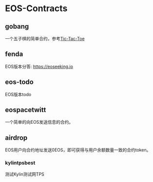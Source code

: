 # EOS-Contracts

## gobang

一个五子棋的简单合约，参考[Tic-Tac-Toe](https://github.com/EOSIO/eos/wiki/Tutorial-Tic-Tac-Toe)

## fenda

EOS版本分答: https://eoseeking.io

## eos-todo

EOS版本todo

## eospacetwitt

一个简单的向EOS发送信息的合约。

## airdrop

EOS用户向合约地址发送0EOS，即可获得与用户余额数量一致的合约token。

### kylintpsbest

测试Kylin测试网TPS